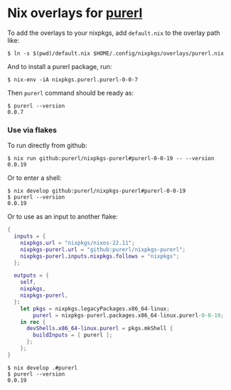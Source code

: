 # Nix overlays for [purerl](https://github.com/purerl/purerl)

To add the overlays to your nixpkgs, add `default.nix` to the overlay path like:

```console
$ ln -s $(pwd)/default.nix $HOME/.config/nixpkgs/overlays/purerl.nix
```

And to install a purerl package, run:

```console
$ nix-env -iA nixpkgs.purerl.purerl-0-0-7
```

Then `purerl` command should be ready as:

```console
$ purerl --version
0.0.7
```

### Use via flakes

To run directly from github:

```console
$ nix run github:purerl/nixpkgs-purerl#purerl-0-0-19 -- --version
0.0.19
```

Or to enter a shell:

```console
$ nix develop github:purerl/nixpkgs-purerl#purerl-0-0-19
$ purerl --version
0.0.19
```

Or to use as an input to another flake:

```nix
{
  inputs = {
    nixpkgs.url = "nixpkgs/nixos-22.11";
    nixpkgs-purerl.url = "github:purerl/nixpkgs-purerl";
    nixpkgs-purerl.inputs.nixpkgs.follows = "nixpkgs";
  };

  outputs = {
    self,
    nixpkgs,
    nixpkgs-purerl,
  }:
    let pkgs = nixpkgs.legacyPackages.x86_64-linux;
        purerl = nixpkgs-purerl.packages.x86_64-linux.purerl-0-0-19;
    in rec {
      devShells.x86_64-linux.purerl = pkgs.mkShell {
        buildInputs = [ purerl ];
      };
    };
}
```
```console
$ nix develop .#purerl
$ purerl --version
0.0.19
```
